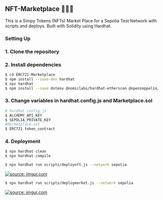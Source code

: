 ## NFT-Marketplace 🛒💎🎴

This is a Simpy Tokens (NFTs) Market Place for a Sepolia Test Network  with scripts and deploys. Built with Solidity using Hardhat.

### Setting Up

### 1. Clone the repository

### 2. Install dependencies

```bash
$ cd ERC721-Marketplace
$ npm install --save-dev hardhat
$ npx hardhat
$ npm install --save dotenv @nomiclabs/hardhat-etherscan @openzeppelin/contracts
```
### 3. Change variables in hardhat.config.js and Marketplace.sol

```bash
# hardhat.config.js
$ ALCHEMY_API_KEY
$ SEPOLIA_PRIVATE_KEY
#Marketplace.sol
$ ERC721 token_contract

```

### 4. Deployment
```bash
$ npx hardhat clean
$ npx hardhat compile
```


``` bash
$ npx hardhat run scripts/deploynft.js --network sepolia
```

<a href="https://imgur.com/emLmb7B"><img src="https://i.imgur.com/emLmb7B.gif" title="source: imgur.com" /></a>


``` bash
$ npx hardhat run scripts/deploymarket.js --network sepolia
```

<a href="https://imgur.com/jncwCSH"><img src="https://i.imgur.com/jncwCSH.gif" title="source: imgur.com" /></a>


